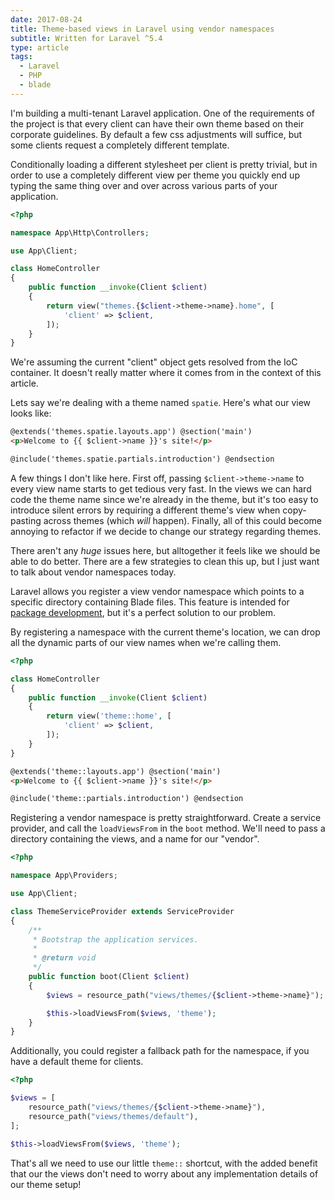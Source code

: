 ```yaml
---
date: 2017-08-24
title: Theme-based views in Laravel using vendor namespaces
subtitle: Written for Laravel ^5.4
type: article
tags:
  - Laravel
  - PHP
  - blade
---
```


I'm building a multi-tenant Laravel application. One of the requirements of the project is that every client can have their own theme based on their corporate guidelines. By default a few css adjustments will suffice, but some clients request a completely different template.

Conditionally loading a different stylesheet per client is pretty trivial, but in order to use a completely different view per theme you quickly end up typing the same thing over and over across various parts of your application.

<!--more-->

```php
<?php

namespace App\Http\Controllers;

use App\Client;

class HomeController
{
    public function __invoke(Client $client)
    {
        return view("themes.{$client->theme->name}.home", [
            'client' => $client,
        ]);
    }
}
```

<aside>
We're assuming the current "client" object gets resolved from the IoC container. It doesn't really matter where it comes from in the context of this article.
</aside>

Lets say we're dealing with a theme named `spatie`. Here's what our view looks like:

```html
@extends('themes.spatie.layouts.app') @section('main')
<p>Welcome to {{ $client->name }}'s site!</p>

@include('themes.spatie.partials.introduction') @endsection
```

A few things I don't like here. First off, passing `$client->theme->name` to every view name starts to get tedious very fast. In the views we can hard code the theme name since we're already in the theme, but it's too easy to introduce silent errors by requiring a different theme's view when copy-pasting across themes (which _will_ happen). Finally, all of this could become annoying to refactor if we decide to change our strategy regarding themes.

There aren't any _huge_ issues here, but alltogether it feels like we should be able to do better. There are a few strategies to clean this up, but I just want to talk about vendor namespaces today.

Laravel allows you register a view vendor namespace which points to a specific directory containing Blade files. This feature is intended for [package development](https://laravel.com/docs/master/packages#views), but it's a perfect solution to our problem.

By registering a namespace with the current theme's location, we can drop all the dynamic parts of our view names when we're calling them.

```php
<?php

class HomeController
{
    public function __invoke(Client $client)
    {
        return view('theme::home', [
            'client' => $client,
        ]);
    }
}
```

```html
@extends('theme::layouts.app') @section('main')
<p>Welcome to {{ $client->name }}'s site!</p>

@include('theme::partials.introduction') @endsection
```

Registering a vendor namespace is pretty straightforward. Create a service provider, and call the `loadViewsFrom` in the `boot` method. We'll need to pass a directory containing the views, and a name for our "vendor".

```php
<?php

namespace App\Providers;

use App\Client;

class ThemeServiceProvider extends ServiceProvider
{
    /**
     * Bootstrap the application services.
     *
     * @return void
     */
    public function boot(Client $client)
    {
        $views = resource_path("views/themes/{$client->theme->name}");

        $this->loadViewsFrom($views, 'theme');
    }
}
```

Additionally, you could register a fallback path for the namespace, if you have a default theme for clients.

```php
<?php

$views = [
    resource_path("views/themes/{$client->theme->name}"),
    resource_path("views/themes/default"),
];

$this->loadViewsFrom($views, 'theme');
```

That's all we need to use our little `theme::` shortcut, with the added benefit that our the views don't need to worry about any implementation details of our theme setup!
